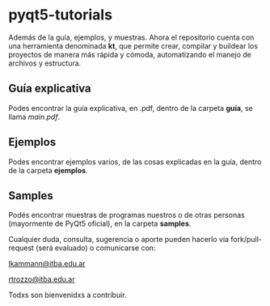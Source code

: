# pyqt5-tutorials
Además de la guía, ejemplos, y muestras. Ahora el repositorio cuenta con una herramienta denominada **kt**, que permite crear, compilar y buildear los proyectos de manera más rápida y cómoda, automatizando el manejo de archivos y estructura.

## Guía explicativa
Podes encontrar la guía explicativa, en .pdf, dentro de la carpeta **guía**, se llama *main.pdf*.

## Ejemplos
Podes encontrar ejemplos varios, de las cosas explicadas en la guía, dentro de la carpeta **ejemplos**.

## Samples
Podés encontrar muestras de programas nuestros o de otras personas (mayormente de PyQt5 oficial), en la carpeta **samples**.

Cualquier duda, consulta, sugerencia o aporte pueden hacerlo vía fork/pull-request (será evaluado) o comunicarse con:

lkammann@itba.edu.ar

rtrozzo@itba.edu.ar

Todxs son bienvenidxs a contribuir.
